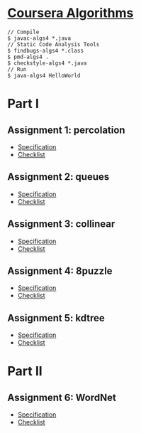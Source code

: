 # [Coursera Algorithms](https://algs4.cs.princeton.edu/home/)

```
// Compile
$ javac-algs4 *.java
// Static Code Analysis Tools
$ findbugs-algs4 *.class
$ pmd-algs4 .
$ checkstyle-algs4 *.java
// Run
$ java-algs4 HelloWorld
```

# Part I

## Assignment 1: percolation

- [Specification](http://coursera.cs.princeton.edu/algs4/assignments/percolation.html)
- [Checklist](http://coursera.cs.princeton.edu/algs4/checklists/percolation.html)

## Assignment 2: queues

- [Specification](http://coursera.cs.princeton.edu/algs4/assignments/queues.html)
- [Checklist](http://coursera.cs.princeton.edu/algs4/checklists/queues.html)

## Assignment 3: collinear

- [Specification](http://coursera.cs.princeton.edu/algs4/assignments/collinear.html)
- [Checklist](http://coursera.cs.princeton.edu/algs4/checklists/collinear.html)

## Assignment 4: 8puzzle

- [Specification](http://coursera.cs.princeton.edu/algs4/assignments/8puzzle.html)
- [Checklist](http://coursera.cs.princeton.edu/algs4/checklists/8puzzle.html)

## Assignment 5: kdtree

- [Specification](http://coursera.cs.princeton.edu/algs4/assignments/kdtree.html)
- [Checklist](http://coursera.cs.princeton.edu/algs4/checklists/kdtree.html)

# Part II

## Assignment 6: WordNet

- [Specification](http://coursera.cs.princeton.edu/algs4/assignments/wordnet.html)
- [Checklist](http://coursera.cs.princeton.edu/algs4/checklists/wordnet.html)
